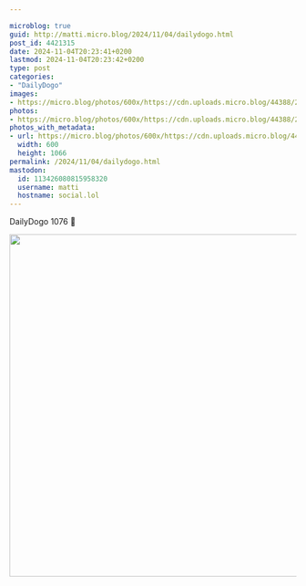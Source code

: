```yaml
---

microblog: true
guid: http://matti.micro.blog/2024/11/04/dailydogo.html
post_id: 4421315
date: 2024-11-04T20:23:41+0200
lastmod: 2024-11-04T20:23:42+0200
type: post
categories:
- "DailyDogo"
images:
- https://micro.blog/photos/600x/https://cdn.uploads.micro.blog/44388/2024/1eeb5873735543f588ac72b251a5bb08.jpg
photos:
- https://micro.blog/photos/600x/https://cdn.uploads.micro.blog/44388/2024/1eeb5873735543f588ac72b251a5bb08.jpg
photos_with_metadata:
- url: https://micro.blog/photos/600x/https://cdn.uploads.micro.blog/44388/2024/1eeb5873735543f588ac72b251a5bb08.jpg
  width: 600
  height: 1066
permalink: /2024/11/04/dailydogo.html
mastodon:
  id: 113426080815958320
  username: matti
  hostname: social.lol
---
```

DailyDogo 1076 🐶

<img src="https://micro.blog/photos/600x/https://blog.martin-haehnel.de/uploads/2024/1eeb5873735543f588ac72b251a5bb08.jpg" width="600" alt="" />
